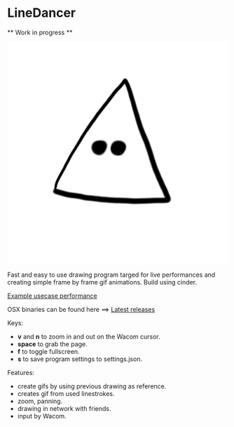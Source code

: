 # LineDancer
** Work in progress **

![Image](/img/_2018-02-13-17-48-00_final.gif)


Fast and easy to use drawing program targed for live performances and creating simple frame by frame gif animations.
Build using cinder.

[Example usecase performance](https://vimeo.com/207618159)

OSX binaries can be found here ==>
[Latest releases](https://github.com/lab101/LineDancer/releases)

Keys:
- **v** and **n** to zoom in and out on the Wacom cursor.
- **space** to grab the page.
- **f** to toggle fullscreen.
- **s** to save program settings to settings.json.


Features:
- create gifs by using previous drawing as reference.
- creates gif from used linestrokes.
- zoom, panning.
- drawing in network with friends.
- input by Wacom.

